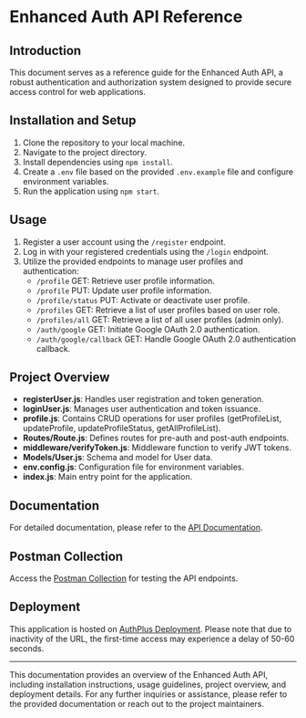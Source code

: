 # Enhanced Auth API Reference

## Introduction
This document serves as a reference guide for the Enhanced Auth API, a robust authentication and authorization system designed to provide secure access control for web applications.

## Installation and Setup
1. Clone the repository to your local machine.
2. Navigate to the project directory.
3. Install dependencies using `npm install`.
4. Create a `.env` file based on the provided `.env.example` file and configure environment variables.
5. Run the application using `npm start`.

## Usage
1. Register a user account using the `/register` endpoint.
2. Log in with your registered credentials using the `/login` endpoint.
3. Utilize the provided endpoints to manage user profiles and authentication:
   - `/profile` GET: Retrieve user profile information.
   - `/profile` PUT: Update user profile information.
   - `/profile/status` PUT: Activate or deactivate user profile.
   - `/profiles` GET: Retrieve a list of user profiles based on user role.
   - `/profiles/all` GET: Retrieve a list of all user profiles (admin only).
   - `/auth/google` GET: Initiate Google OAuth 2.0 authentication.
   - `/auth/google/callback` GET: Handle Google OAuth 2.0 authentication callback.

## Project Overview
- **registerUser.js**: Handles user registration and token generation.
- **loginUser.js**: Manages user authentication and token issuance.
- **profile.js**: Contains CRUD operations for user profiles (getProfileList, updateProfile, updateProfileStatus, getAllProfileList).
- **Routes/Route.js**: Defines routes for pre-auth and post-auth endpoints.
- **middleware/verifyToken.js**: Middleware function to verify JWT tokens.
- **Models/User.js**: Schema and model for User data.
- **env.config.js**: Configuration file for environment variables.
- **index.js**: Main entry point for the application.

## Documentation
For detailed documentation, please refer to the [API Documentation](https://docs.google.com/document/d/1m1pCd1ZOTXjORR9HZHn7vAx2HrvXlATq9Bc2rwixmJQ/edit?usp=sharing).

## Postman Collection
Access the [Postman Collection]() for testing the API endpoints.

## Deployment
This application is hosted on [AuthPlus Deployment](https://enhanced-authentication-api-0mtk.onrender.com/). Please note that due to inactivity of the URL, the first-time access may experience a delay of 50-60 seconds.

---
This documentation provides an overview of the Enhanced Auth API, including installation instructions, usage guidelines, project overview, and deployment details. For any further inquiries or assistance, please refer to the provided documentation or reach out to the project maintainers.
